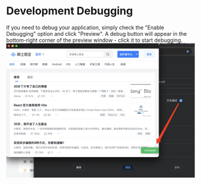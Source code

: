 # Development Debugging

If you need to debug your application, simply check the "Enable Debugging" option and click "Preview". A debug button will appear in the bottom-right corner of the preview window - click it to start debugging.
![](../../static/imgs/debug.webp)